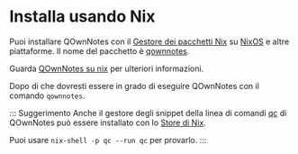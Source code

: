 # Installa usando Nix

Puoi installare QOwnNotes con il [Gestore dei pacchetti Nix](https://wiki.nixos.org/wiki/Nix_package_manager) su [NixOS](https://nixos.org/) e altre piattaforme. Il nome del pacchetto è [qownnotes](https://search.nixos.org/packages?channel=unstable&show=qownnotes).

Guarda [QOwnNotes su nix](https://search.nixos.org/packages?channel=unstable&show=qownnotes) per ulteriori informazioni.

Dopo di che dovresti essere in grado di eseguire QOwnNotes con il comando `qownnotes`.

::: Suggerimento
Anche il gestore degli snippet della linea di comandi [qc](https://github.com/qownnotes/qc) di QOwnNotes può essere installato con lo [Store di Nix](https://search.nixos.org/packages?channel=unstable&show=qc).

Puoi usare `nix-shell -p qc --run qc` per provarlo.
:::
